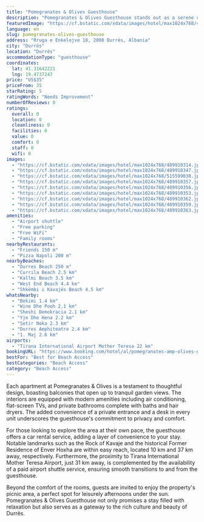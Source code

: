 ```yaml
---
title: "Pomegranates & Olives Guesthouse"
description: "Pomegranates & Olives Guesthouse stands out as a serene oasis in Durrës, merely a short stroll from the inviting sands of Durres Beach."
featuredImage: "https://cf.bstatic.com/xdata/images/hotel/max1024x768/489910314.jpg?k=08aa8ea36435084d80682e1e4c06336b56abdb61476122d68df69533bb0a20e6&o=&hp=1"
language: en
slug: pomegranates-olives-guesthouse
address: "Rruga e Enkelejve 18, 2008 Durrës, Albania"
city: "Durrës"
location: "Durrës"
accommodationType: "guesthouse"
coordinates:
  lat: 41.31642221
  lng: 19.4737247
price: "US$35"
priceFrom: 35
starRating: 5
ratingWords: "Needs Improvement"
numberOfReviews: 0
ratings:
  overall: 0
  location: 0
  cleanliness: 0
  facilities: 0
  value: 0
  comfort: 0
  staff: 0
  wifi: 0
images:
  - "https://cf.bstatic.com/xdata/images/hotel/max1024x768/489910314.jpg?k=08aa8ea36435084d80682e1e4c06336b56abdb61476122d68df69533bb0a20e6&o=&hp=1"
  - "https://cf.bstatic.com/xdata/images/hotel/max1024x768/489910347.jpg?k=44162668422eaa6d7e31fff2ec72b3aa32dc9de20cff50826fbe3b06bd9890f0&o=&hp=1"
  - "https://cf.bstatic.com/xdata/images/hotel/max1024x768/515599038.jpg?k=0941c6bc1d4dba449756e0699929d38537b31cd4c6507785891721d1f0900363&o=&hp=1"
  - "https://cf.bstatic.com/xdata/images/hotel/max1024x768/489910357.jpg?k=eb9d9c8aabdb1a8db2acf85ccdb899a06124e3bf0d0ebbbc2316f27d6e713f2e&o=&hp=1"
  - "https://cf.bstatic.com/xdata/images/hotel/max1024x768/489910356.jpg?k=d4b9df6f72df362b214bba42d7b36f3493ece4f366649f90c72e596bfcc50bee&o=&hp=1"
  - "https://cf.bstatic.com/xdata/images/hotel/max1024x768/489910353.jpg?k=8f5bd6a0ef12bca467736b9a2b792e8de75cb0af77f033c19f47b9f7814371fa&o=&hp=1"
  - "https://cf.bstatic.com/xdata/images/hotel/max1024x768/489910362.jpg?k=bdb826100af1f38dae0c0993d5de225b1209701378853eec125fbfad4736831d&o=&hp=1"
  - "https://cf.bstatic.com/xdata/images/hotel/max1024x768/489910359.jpg?k=7b5c54851643fc2e435713b9b32f88e82732e2dfbb6fca10875ac15c4235ca00&o=&hp=1"
  - "https://cf.bstatic.com/xdata/images/hotel/max1024x768/489910363.jpg?k=da787386484fddad3a8cfefff7d23d01cb80c7f66c839810241fe157a875d972&o=&hp=1"
amenities:
  - "Airport shuttle"
  - "Free parking"
  - "Free WiFi"
  - "Family rooms"
nearbyRestaurants:
  - "Friends 150 m"
  - "Pizza Napoli 200 m"
nearbyBeaches:
  - "Durres Beach 250 m"
  - "Currila Beach 2.5 km"
  - "Kallmi Beach 3.5 km"
  - "West End Beach 4.4 km"
  - "Shkëmbi i Kavajës Beach 4.5 km"
whatsNearby:
  - "Bekimi 1.4 km"
  - "Wine Dhe Pooh 2.1 km"
  - "Sheshi Demokracia 2.1 km"
  - "Yje Dhe Hena 2.2 km"
  - "Sotir Noka 2.3 km"
  - "Durres Amphiteatre 2.4 km"
  - "1. Maj 2.6 km"
airports:
  - "Tirana International Airport Mother Teresa 22 km"
bookingURL: "https://www.booking.com/hotel/al/pomegranates-amp-olives-guesthouse.en-gb.html?aid=8035640"
bestFor: "Best for Beach Access"
bestCategories: "Beach Access"
category: "Beach Access"
---
```


Each apartment at Pomegranates & Olives is a testament to thoughtful design, boasting balconies that open up to tranquil garden views. The interiors are equipped with modern amenities including air conditioning, flat-screen TVs, and private bathrooms complete with baths and hair dryers. The added convenience of a private entrance and a desk in every unit underscores the guesthouse's commitment to privacy and comfort.

For those looking to explore the area at their own pace, the guesthouse offers a car rental service, adding a layer of convenience to your stay. Notable landmarks such as the Rock of Kavaje and the historical Former Residence of Enver Hoxha are within easy reach, located 10 km and 37 km away, respectively. Furthermore, the proximity to Tirana International Mother Teresa Airport, just 31 km away, is complemented by the availability of a paid airport shuttle service, ensuring smooth transitions to and from the guesthouse.

Beyond the comfort of the rooms, guests are invited to enjoy the property's picnic area, a perfect spot for leisurely afternoons under the sun. Pomegranates & Olives Guesthouse not only promises a stay filled with relaxation but also serves as a gateway to the rich culture and beauty of Durrës.